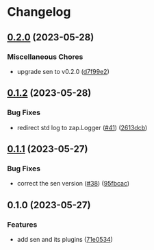 # Changelog

## [0.2.0](https://github.com/bongnv/sen/compare/pkg/plugins/zap/v0.1.2...pkg/plugins/zap/v0.2.0) (2023-05-28)


### Miscellaneous Chores

* upgrade sen to v0.2.0 ([d7f99e2](https://github.com/bongnv/sen/commit/d7f99e2e28976b84d0e77102886ec77377522c07))

## [0.1.2](https://github.com/bongnv/sen/compare/pkg/plugins/zap/v0.1.1...pkg/plugins/zap/v0.1.2) (2023-05-28)


### Bug Fixes

* redirect std log to zap.Logger ([#41](https://github.com/bongnv/sen/issues/41)) ([2613dcb](https://github.com/bongnv/sen/commit/2613dcb159c7e1f992b0e9f73929052b0941a71b))

## [0.1.1](https://github.com/bongnv/sen/compare/pkg/plugins/zap/v0.1.0...pkg/plugins/zap/v0.1.1) (2023-05-27)


### Bug Fixes

* correct the sen version ([#38](https://github.com/bongnv/sen/issues/38)) ([95fbcac](https://github.com/bongnv/sen/commit/95fbcac1befc7504c638db5457a56a3d676e7ff4))

## 0.1.0 (2023-05-27)


### Features

* add sen and its plugins ([71e0534](https://github.com/bongnv/sen/commit/71e053405e97941a2e3b77881ccf79101e3e0a8d))
